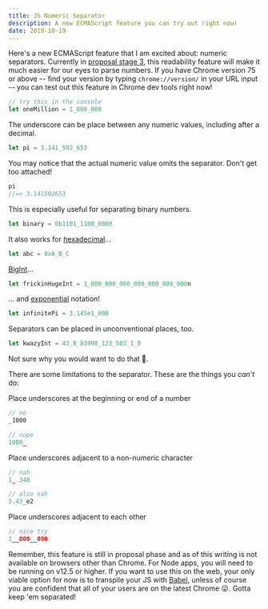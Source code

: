 ```yaml
---
title: JS Numeric Separator
description: A new ECMAScript feature you can try out right now!
date: 2019-10-19
---
```


Here's a new ECMAScript feature that I am excited about: numeric separators. Currently in [proposal stage 3](https://github.com/tc39/proposal-numeric-separator), this readability feature will make it much easier for our eyes to parse numbers. If you have Chrome version 75 or above -- find your version by typing `chrome://version/` in your URL input -- you can test out this feature in Chrome dev tools right now!

```js
// try this in the console
let oneMillion = 1_000_000
```

The underscore can be place between any numeric values, including after a decimal.

```js
let pi = 3.141_592_653
```

You may notice that the actual numeric value omits the separator. Don't get too attached!

```js
pi
//=> 3.141592653
```

This is especially useful for separating binary numbers.

```js
let binary = 0b1101_1100_0000
```

It also works for [hexadecimal](https://developer.mozilla.org/en-US/docs/Web/JavaScript/Guide/Numbers_and_dates#Hexadecimal_numbers)...

```js
let abc = 0xA_B_C
```

[BigInt](https://developer.mozilla.org/en-US/docs/Web/JavaScript/Reference/Global_Objects/BigInt)...

```js
let frickinHugeInt = 1_000_000_000_000_000_000_000n
```

... and [exponential](https://developer.mozilla.org/en-US/docs/Web/JavaScript/Guide/Numbers_and_dates#Exponentiation) notation!

```js
let infinitePi = 3.145e1_000
```

Separators can be placed in unconventional places, too.

```js
let kwazyInt = 43_8_83998_123_583_1_0
```

Not sure why you would want to do that 🤷‍.

There are some limitations to the separator. These are the things you _can't_ do:

Place underscores at the beginning or end of a number

```js
// no
_1000

// nope
1000_
```

Place underscores adjacent to a non-numeric character

```js
// nah
1_.348

// also nah
5.43_e2
```

Place underscores adjacent to each other

```js
// nice try
1__000__000
```

Remember, this feature is still in proposal phase and as of this writing is not available on browsers other than Chrome. For Node apps, you will need to be running on v12.5 or higher. If you want to use this on the web, your only viable option for now is to transpile your JS with [Babel](https://babeljs.io/docs/en/babel-plugin-proposal-numeric-separator), unless of course you are confident that all of your users are on the latest Chrome 😜. Gotta keep 'em separated!